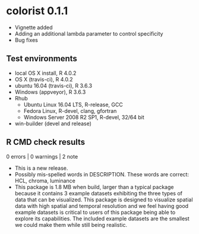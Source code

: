 # colorist 0.1.1

- Vignette added
- Adding an additional lambda parameter to control specificity
- Bug fixes

## Test environments

- local OS X install, R 4.0.2
- OS X (travis-ci), R 4.0.2
- ubuntu 16.04 (travis-ci), R 3.6.3
- Windows (appveyor), R 3.6.3
- Rhub
  - Ubuntu Linux 16.04 LTS, R-release, GCC
  - Fedora Linux, R-devel, clang, gfortran
  - Windows Server 2008 R2 SP1, R-devel, 32/64 bit
- win-builder (devel and release)

## R CMD check results

0 errors | 0 warnings | 2 note

- This is a new release.
- Possibly mis-spelled words in DESCRIPTION. These words are correct: HCL, chroma, luminance
- This package is 1.8 MB when build, larger than a typical package because it contains 3 example datasets exhibiting the three types of data that can be visualized. This package is designed to visualize spatial data with high spatial and temporal resolution and we feel having good example datasets is critical to users of this package being able to explore its capabilities. The included example datasets are the smallest we could make them while still being realistic.
